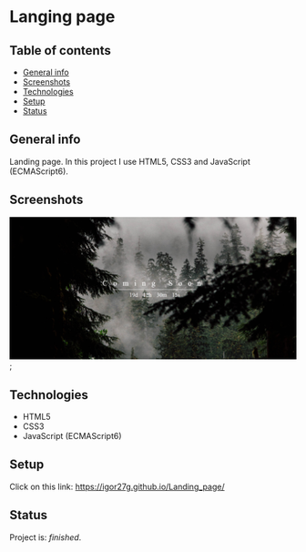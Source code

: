 # Langing page 

## Table of contents
* [General info](#general-info)
* [Screenshots](#screenshots)
* [Technologies](#technologies)
* [Setup](#setup)
* [Status](#status)



## General info
Landing page. In this project I use  HTML5, CSS3 and JavaScript (ECMAScript6).

## Screenshots
![Example screenshot](img/screenshot.png);


## Technologies
* HTML5
* CSS3 
* JavaScript (ECMAScript6)

## Setup
Click on this link:  https://igor27g.github.io/Landing_page/



## Status
Project is: _finished_.




